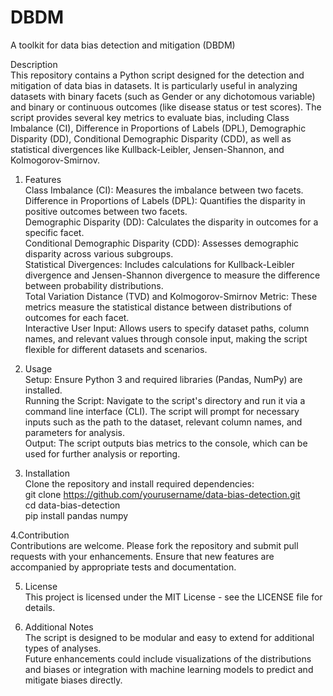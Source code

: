 # DBDM
A toolkit for data bias detection and mitigation (DBDM)

Description<br />
This repository contains a Python script designed for the detection and mitigation of data bias in datasets. It is particularly useful in analyzing datasets with binary facets (such as Gender or any dichotomous variable) and binary or continuous outcomes (like disease status or test scores). The script provides several key metrics to evaluate bias, including Class Imbalance (CI), Difference in Proportions of Labels (DPL), Demographic Disparity (DD), Conditional Demographic Disparity (CDD), as well as statistical divergences like Kullback-Leibler, Jensen-Shannon, and Kolmogorov-Smirnov.

1. Features<br />
Class Imbalance (CI): Measures the imbalance between two facets.<br />
Difference in Proportions of Labels (DPL): Quantifies the disparity in positive outcomes between two facets.<br />
Demographic Disparity (DD): Calculates the disparity in outcomes for a specific facet.<br />
Conditional Demographic Disparity (CDD): Assesses demographic disparity across various subgroups.<br />
Statistical Divergences: Includes calculations for Kullback-Leibler divergence and Jensen-Shannon divergence to measure the difference between probability distributions.<br />
Total Variation Distance (TVD) and Kolmogorov-Smirnov Metric: These metrics measure the statistical distance between distributions of outcomes for each facet.<br />
Interactive User Input: Allows users to specify dataset paths, column names, and relevant values through console input, making the script flexible for different datasets and scenarios.<br />

2. Usage<br />
Setup: Ensure Python 3 and required libraries (Pandas, NumPy) are installed.<br />
Running the Script: Navigate to the script's directory and run it via a command line interface (CLI). The script will prompt for necessary inputs such as the path to the dataset, relevant column names, and parameters for analysis.<br />
Output: The script outputs bias metrics to the console, which can be used for further analysis or reporting.<br />

3. Installation<br />
Clone the repository and install required dependencies:<br />
git clone https://github.com/yourusername/data-bias-detection.git<br />
cd data-bias-detection<br />
pip install pandas numpy<br />

4.Contribution<br />
Contributions are welcome. Please fork the repository and submit pull requests with your enhancements. Ensure that new features are accompanied by appropriate tests and documentation.

5. License<br />
This project is licensed under the MIT License - see the LICENSE file for details.<br />

5. Additional Notes<br />
The script is designed to be modular and easy to extend for additional types of analyses.<br />
Future enhancements could include visualizations of the distributions and biases or integration with machine learning models to predict and mitigate biases directly.<br />
